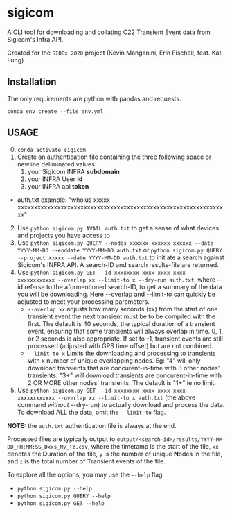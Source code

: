 # sigicom
A CLI tool for downloading and collating C22 Transient Event data from Sigicom's Infra API.

Created for the `SIDEx 2020` project (Kevin Manganini, Erin Fischell, feat. Kat Fung)

## Installation
The only requirements are python with pandas and requests.

`conda env create --file env.yml`


## USAGE
0. `conda activate sigicom`
1. Create an authentication file containing the three following space or newline deliminated values
    1. your Sigicom INFRA **subdomain**
    2. your INFRA User **id**
    3. your INFRA api **token**
* auth.txt example: "whoius xxxxx xxxxxxxxxxxxxxxxxxxxxxxxxxxxxxxxxxxxxxxxxxxxxxxxxxxxxxxxxxxxxxxx"

2. Use `python sigicom.py AVAIL auth.txt` to get a sense of what devices and projects you have access to
3. Use `python sigicom.py QUERY --nodes xxxxxx xxxxxx xxxxxx --date YYYY-MM-DD --enddate YYYY-MM-DD auth.txt` or `python sigicom.py QUERY --project xxxxx --date YYYY-MM-DD auth.txt` to initiate a search against Sigicom's INFRA API. A search-ID and search results-file are returned.
4. Use `python sigicom.py GET --id xxxxxxxx-xxxx-xxxx-xxxx-xxxxxxxxxxxx --overlap xx --limit-to x --dry-run auth.txt`, where --id referse to the aformentioned search-ID, to get a summary of the data you will be downloading. Here --overlap and --limit-to can quickly be adjusted to meet your processing parameters.
    * `--overlap xx` adjusts how many seconds (xx) from the start of one transient event the next transient must be to be compiled with the first. The default is 40 seconds, the typical duration of a transient event, ensuring that some transients will always overlap in time. 0, 1, or 2 seconds is also appropriate. If set to -1, transient events are still processed (adjusted with GPS time offset) but are not combined.
    * `--limit-to x` Limits the downloading and processing to transients with x number of unique overlapping nodes. Eg: "4" will only download transients that are concurent-in-time with 3 other nodes' transients. "3+" will download transients are concurent-in-time with 2 OR MORE other nodes' transients. The default is "1+" ie no limit.
5. Use `python sigicom.py GET --id xxxxxxxx-xxxx-xxxx-xxxx-xxxxxxxxxxxx --overlap xx --limit-to x auth.txt` (the above command *without* --dry-run) to actually download and process the data. To download ALL the data, omit the `--limit-to` flag. 

**NOTE:** the `auth.txt` authentication file is always at the end.

Processed files are typically output to `output/<search-id>/results/YYYY-MM-DD_HH:MM:SS_Dxxs_Ny_Tz.csv`, where the timetamp is the start of the file, `xx` denotes the **D**uration of the file, `y` is the number of unique **N**odes in the file, and `z` is the total number of **T**ransient events of the file. 

To explore all the options, you may use the `--help` flag:
  * `python sigicom.py --help`
  * `python sigicom.py QUERY --help`
  * `python sigicom.py GET --help`

